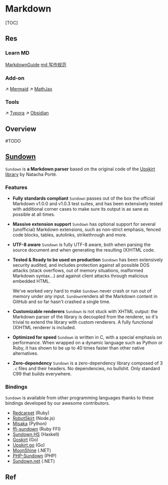 # Markdown

[TOC]



## Res
### Learn MD
[MarkdownGuide](https://www.markdownguide.org)
[md 写作规范](https://stdrc.cc/style-guides/markdown)


### Add-on
↗ [Mermaid](../../../../🖥️%20Web%20FrontEnd%20Dev/📌%20Basics/Gadgets/Mermaid.md)
↗ [MathJax](../../../../🖥️%20Web%20FrontEnd%20Dev/📌%20Basics/Gadgets/MathJax.md)


### Tools
↗ [Typora](Typora.md)
↗ [Obsidian](../../../../../🔑%20CS_Core/🧰%20General%20Tools/🚀%20Productivity/Knowledge%20Management/Obsidian.md)



## Overview
#TODO 

## [Sundown](https://github.com/vmg/sundown)
`Sundown` is **a Markdown parser** based on the original code of the [Upskirt library](http://fossil.instinctive.eu/libupskirt/index) by Natacha Porté.

### Features
- **Fully standards compliant**
  `Sundown` passes out of the box the official Markdown v1.0.0 and v1.0.3 test suites, and has been extensively tested with additional corner cases to make sure its output is as sane as possible at all times.

- **Massive extension support**
  `Sundown` has optional support for several (unofficial) Markdown extensions, such as non-strict emphasis, fenced code blocks, tables, autolinks, strikethrough and more.

- **UTF-8 aware**
  `Sundown` is fully UTF-8 aware, both when parsing the source document and when generating the resulting (X)HTML code.

- **Tested & Ready to be used on production**
  `Sundown` has been extensively security audited, and includes protection against all possible DOS attacks (stack overflows, out of memory situations, malformed Markdown syntax...) and against client attacks through malicious embedded HTML.

  We've worked very hard to make `Sundown` never crash or run out of memory under *any* input. `Sundown`renders all the Markdown content in GitHub and so far hasn't crashed a single time.

- **Customizable renderers**
  `Sundown` is not stuck with XHTML output: the Markdown parser of the library is decoupled from the renderer, so it's trivial to extend the library with custom renderers. A fully functional (X)HTML renderer is included.

- **Optimized for speed**
  `Sundown` is written in C, with a special emphasis on performance. When wrapped on a dynamic language such as Python or Ruby, it has shown to be up to 40 times faster than other native alternatives.

- **Zero-dependency**
  `Sundown` is a zero-dependency library composed of 3 `.c` files and their headers. No dependencies, no bullshit. Only standard C99 that builds everywhere.



### Bindings
`Sundown` is available from other programming languages thanks to these bindings developed by our awesome contributors.

- [Redcarpet](https://github.com/vmg/redcarpet) (Ruby)
- [RobotSkirt](https://github.com/benmills/robotskirt) (Node.js)
- [Misaka](https://github.com/FSX/misaka) (Python)
- [ffi-sundown](https://github.com/postmodern/ffi-sundown) (Ruby FFI)
- [Sundown HS](https://github.com/bitonic/sundown) (Haskell)
- [Goskirt](https://github.com/madari/goskirt) (Go)
- [Upskirt.go](https://github.com/buu700/upskirt.go) (Go)
- [MoonShine](https://github.com/brandonc/moonshine) (.NET)
- [PHP-Sundown](https://github.com/chobie/php-sundown) (PHP)
- [Sundown.net](https://github.com/txdv/sundown.net) (.NET)



## Ref

